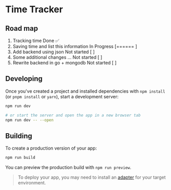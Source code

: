 # Time Tracker

## Road map

1. Tracking time Done ✅
2. Saving time and list this information In Progress [====== ]
3. Add backend using json Not started [ ]
4. Some additional changes ... Not started [ ]
5. Rewrite backend in go + mongodb Not started [ ]

## Developing

Once you've created a project and installed dependencies with `npm install` (or `pnpm install` or `yarn`), start a development server:

```bash
npm run dev

# or start the server and open the app in a new browser tab
npm run dev -- --open
```

## Building

To create a production version of your app:

```bash
npm run build
```

You can preview the production build with `npm run preview`.

> To deploy your app, you may need to install an [adapter](https://kit.svelte.dev/docs/adapters) for your target environment.
